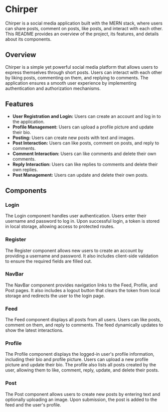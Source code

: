 # Chirper

Chirper is a social media application built with the MERN stack, where users can share posts, comment on posts, like posts, and interact with each other. This README provides an overview of the project, its features, and details about its components.

## Overview

Chirper is a simple yet powerful social media platform that allows users to express themselves through short posts. Users can interact with each other by liking posts, commenting on them, and replying to comments. The application ensures a smooth user experience by implementing authentication and authorization mechanisms.

## Features

- **User Registration and Login:** Users can create an account and log in to the application.
- **Profile Management:** Users can upload a profile picture and update their bio.
- **Posting:** Users can create new posts with text and images.
- **Post Interaction:** Users can like posts, comment on posts, and reply to comments.
- **Comment Interaction:** Users can like comments and delete their own comments.
- **Reply Interaction:** Users can like replies to comments and delete their own replies.
- **Post Management:** Users can update and delete their own posts.

## Components

### Login

The Login component handles user authentication. Users enter their username and password to log in. Upon successful login, a token is stored in local storage, allowing access to protected routes.

### Register

The Register component allows new users to create an account by providing a username and password. It also includes client-side validation to ensure the required fields are filled out.

### NavBar

The NavBar component provides navigation links to the Feed, Profile, and Post pages. It also includes a logout button that clears the token from local storage and redirects the user to the login page.

### Feed

The Feed component displays all posts from all users. Users can like posts, comment on them, and reply to comments. The feed dynamically updates to show the latest interactions.

### Profile

The Profile component displays the logged-in user's profile information, including their bio and profile picture. Users can upload a new profile picture and update their bio. The profile also lists all posts created by the user, allowing them to like, comment, reply, update, and delete their posts.

### Post

The Post component allows users to create new posts by entering text and optionally uploading an image. Upon submission, the post is added to the feed and the user's profile.